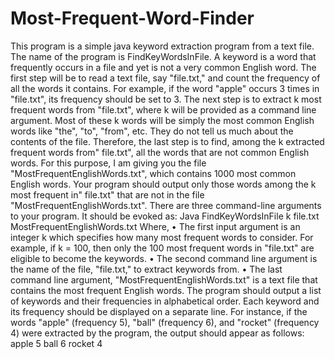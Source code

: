 # Most-Frequent-Word-Finder
This program is a simple java keyword extraction program from a text file. The name of the program is FindKeyWordsInFile. A keyword is a word that frequently occurs in a file and yet is not a very common English word. The first step will be to read a text file, say "file.txt," and count the frequency of all the words it contains. For example, if the word "apple" occurs 3 times in "file.txt", its
frequency should be set to 3. The next step is to extract k most frequent words from "file.txt", where
k will be provided as a command line argument. Most of these k words will be simply the most common
English words like "the", "to", "from", etc. They do not tell us much about the contents of the file.
Therefore, the last step is to find, among the k extracted frequent words from" file.txt", all the words
that are not common English words. For this purpose, I am giving you the file
"MostFrequentEnglishWords.txt", which contains 1000 most common English words. Your program
should output only those words among the k most frequent in" file.txt" that are not in the file
"MostFrequentEnglishWords.txt".
There are three command-line arguments to your program. It should be evoked as:
Java FindKeyWordsInFile k file.txt MostFrequentEnglishWords.txt
Where,
• The first input argument is an integer k which specifies how many most frequent words to
consider. For example, if k = 100, then only the 100 most frequent words in "file.txt" are
eligible to become the keywords.
• The second command line argument is the name of the file, "file.txt," to extract keywords
from.
• The last command line argument, "MostFrequentEnglishWords.txt" is a text file that
contains the most frequent English words.
The program should output a list of keywords and their frequencies in alphabetical order. Each
keyword and its frequency should be displayed on a separate line. For instance, if the words "apple"
(frequency 5), "ball" (frequency 6), and "rocket" (frequency 4) were extracted by the program, the
output should appear as follows:
apple 5
ball 6
rocket 4
